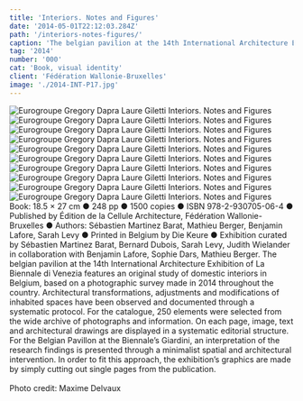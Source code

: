 ```yaml
---
title: 'Interiors. Notes and Figures'
date: '2014-05-01T22:12:03.284Z'
path: '/interiors-notes-figures/'
caption: 'The belgian pavilion at the 14th International Architecture Exhibition of La Biennale di Venezia features an original study of domestic interiors in Belgium, based on a photographic survey made in 2014 throughout the country.'
tag: '2014'
number: '000'
cat: 'Book, visual identity'
client: 'Fédération Wallonie-Bruxelles'
image: './2014-INT-P17.jpg'
---
```


![Eurogroupe Gregory Dapra Laure Giletti Interiors. Notes and Figures](./2014-INT_HD-couv.jpg)
![Eurogroupe Gregory Dapra Laure Giletti Interiors. Notes and Figures](./2014-INT_HD-4.jpg)
![Eurogroupe Gregory Dapra Laure Giletti Interiors. Notes and Figures](./2014-INT_HD-6.jpg)
![Eurogroupe Gregory Dapra Laure Giletti Interiors. Notes and Figures](./2014-INT_HD-34.jpg)
![Eurogroupe Gregory Dapra Laure Giletti Interiors. Notes and Figures](./2014-INT_HD-67.jpg)
![Eurogroupe Gregory Dapra Laure Giletti Interiors. Notes and Figures](./2014-INT_HD-94.jpg)
![Eurogroupe Gregory Dapra Laure Giletti Interiors. Notes and Figures](./2014-INT-P2.jpg)
![Eurogroupe Gregory Dapra Laure Giletti Interiors. Notes and Figures](./2014-INT-P4.jpg)
![Eurogroupe Gregory Dapra Laure Giletti Interiors. Notes and Figures](./2014-INT-P15.jpg)
![Eurogroupe Gregory Dapra Laure Giletti Interiors. Notes and Figures](./2014-INT-P1.jpg)
<span class="p">Book: 18.5 × 27 cm ● 248 pp ● 1500 copies ● ISBN 978-2-930705-06-4 ● Published by Édition de la Cellule Architecture, Fédération Wallonie-Bruxelles ● Authors: Sébastien Martinez Barat, Mathieu Berger, Benjamin Lafore, Sarah Levy ● Printed in Belgium by Die Keure ● Exhibition curated by Sébastien Martinez Barat, Bernard Dubois, Sarah Levy, Judith Wielander in collaboration with Benjamin Lafore, Sophie Dars, Mathieu Berger.</span>
<span class="p">The belgian pavilion at the 14th International Architecture Exhibition of La Biennale di Venezia features an original study of domestic interiors in Belgium, based on a photographic survey made in 2014 throughout the country. Architectural transformations, adjustments and modifications of inhabited spaces have been observed and documented through a systematic protocol. For the catalogue, 250 elements were selected from the wide archive of photographs and information. On each page, image, text and architectural drawings are displayed in a systematic editorial structure. For the Belgian Pavillon at the Biennale’s Giardini, an interpretation of the research findings is presented through a minimalist spatial and architectural intervention. In order to fit this approach, the exhibition’s graphics are made by simply cutting out single pages from the publication.<br></br> Photo credit: Maxime Delvaux
</span>
